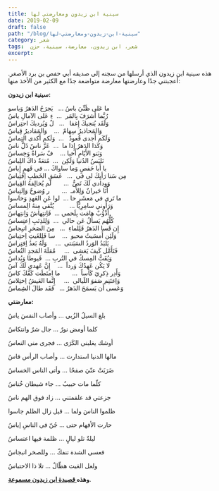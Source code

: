 ```yaml
---
title: سينية ابن زيدون ومعارضتي لها
date: 2019-02-09
draft: false
path: "/blog/سينية-ابن-زيدون-ومعارضتي-لها"
category: شعر
tags:  شعر، ابن زيدون، معارضة، سينية، حزن
excerpt:
---
```


هذه سينية ابن زيدون الذي أرسلها من سجنه إلى صديقه أبي حفص بن برد الأصغر. أعجبتني جدًا وعارضتها معارضة متواضعة جدًا مع الكثير من الأخذ منها:

**سينية ابن زيدون:**

ما عَلى ظَنِّيَ باسُ ...   يَجرَحُ الدَهرُ وَياسو\
رُبَّما أَشرَفَ بِالمَر  ...  ءِ عَلى الآمالِ ياسُ\
وَلَقَد يُنجيكَ إِغفا   ...   لٌ وَيُرديكَ احتِراسُ\
وَالمَحاذيرُ سِهامٌ  ...    وَالمَقاديرُ قِياسُ\
وَلَكَم أَجدى قُعودٌ   ...  وَلَكم أَكدى التِماسُ\
وَكَذا الدَهرُ إِذا ما  ...  عَزَّ ناسٌ ذَلَّ ناسُ\
وَبَنو الأَيّامِ أَخيا ...    فٌ سَراةٌ وَخِساسُ\
نَلبَسُ الدُنيا وَلَكِن  ...  مُتعَةٌ ذاكَ اللِباسُ\
يا أَبا حَفصٍ وَما ساواكَ ... في فَهمٍ إِياسُ\
مِن سَنا رَأيِكَ لي في  ...   غَسَقِ الخَطبِ اِقتِباسُ\
وَوِدادي لَكَ نَصٌّ  ...       لَم يُخالِفهُ القِياسُ\
أَنَا حَيرانٌ وَلِلأَمـ  ...       ر وُضوحٌ وَاِلتِباسُ\
ما تَرى في مَعشَرٍ حا ...  لوا عَنِ العَهدِ وَخاسوا\
وَرَأَوني سامِرِيّاً ...         يُتَّقى مِنهُ الِمساسُ\
أَذْؤُبٌ هامَت بِلَحمي ...  فَاِنتِهاشٌ وَاِنتِهاسُ\
كُلُّهُم يَسأَلُ عَن حالي  ...  وَلِلذِئبِ اِعتِساسُ\
إِن قَسا الدَهرُ فَلِلماءِ  ...   مِنَ الصَخرِ انبِجاسُ\
وَلَئِن أَمسَيتُ محبو  ...    سا فَلِلغَيثِ اِحتِباسُ\
يَلبَدُ الوَردُ السَبَنتى  ...     وَلَهُ بَعدُ اِفتِراسُ\
فَتَأَمَّل كَيفَ يَغشى  ...     مُقلَةَ المَجدِ النُعاسُ\
وَيُفَتُّ المِسكُ في التُربِ ...  فَيوطا وَيُداسُ\
لا يَكُن عَهدُكَ وَرداً  ...    إِنَّ عَهدي لَكَ آسُ\
وَأَدِر ذِكرِيَ كَأساً  ...       ما اِمتَطَت كَفَّكَ كاسُ\
وَاِغتَنِم صَفوَ اللَيالي  ...     إِنَّما العَيشُ اِختِلاسُ\
وَعَسى أَن يَسمَحَ الدَهرُ ...   فَقَد طالَ الشِماسُ

**معارضتي:**

بلغ السيلُ الزُبى ... وأصاب النفسَ ياسُ 

كلما أومض نورٌ ... جال شرٌ وانتكاسُ

أوشك يغلبني الكَرَى ... فجرى مني النعاسُ

مالها الدنيا استدارت ... وأصاب الرأس فاسُ

ضَرَبَتْ عنّيَ صفحًا ... وأتى الناس الخساسُ

كلّما مات حبيبٌ ... جاء شيطان خُناسُ

جزعتي قد علقمتني ... زاد فوق الهم ناسُ

ظلموا الناسَ ولما ... قيل زال الظلم جاسوا 

حارت الأفهام حتى ... جُنّ في الناسِ إياسُ

ليلةٌ تلو ليالٍ ... ظلمة فيها اعتساسُ

فعسى الشدة تنفكّ ... وللصخر انبجاسُ 

ولعل الغيث هطّالٌ ... تلا ذا الاحتباسُ

**وهذه[ قصيدة ابن زيدون مسموعة](https://www.youtube.com/watch?v=umRVkNRkTsk&ab_channel=%D8%A3%D8%A8%D9%88%D8%A3%D8%AD%D9%85%D8%AF%D8%A7%D9%84%D8%B4%D9%8A%D8%B8%D9%85%D9%8A)**.